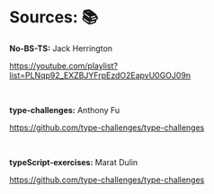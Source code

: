 # Sources: 📚

**No-BS-TS:** Jack Herrington

https://youtube.com/playlist?list=PLNqp92_EXZBJYFrpEzdO2EapvU0GOJ09n

&nbsp;

**type-challenges:** Anthony Fu

https://github.com/type-challenges/type-challenges

&nbsp;

**typeScript-exercises:** Marat Dulin

https://github.com/type-challenges/type-challenges